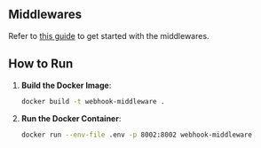 
## Middlewares

Refer to [this guide](https://guides.platerecognizer.com/docs/stream/integrations/middleware) to get started with the middlewares.

## How to Run

1. **Build the Docker Image**:
   ```bash
   docker build -t webhook-middleware .

2. **Run the Docker Container**:
   ```bash
   docker run --env-file .env -p 8002:8002 webhook-middleware
   ```